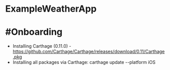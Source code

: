 # ExampleWeatherApp

#Onboarding
===
- Installing Carthage (0.11.0) - https://github.com/Carthage/Carthage/releases/download/0.11/Carthage.pkg
- Installing all packages via Carthage: carthage update --platform iOS
